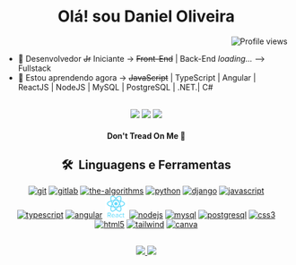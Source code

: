<h1 align="center">Olá! sou Daniel Oliveira</h1> <p align="right"><img src="https://komarev.com/ghpvc/?username=danielhurtz&color=102C93&style=for-the-badge" alt="Profile views"/></p>

  - 🚀 Desenvolvedor ~~Jr~~ Iniciante -> ~~Front-End~~ | Back-End *loading...* --> Fullstack
  - 📖 Estou aprendendo agora -> ~~JavaScript~~ | TypeScript | Angular | ReactJS | NodeJS | MySQL | PostgreSQL | .NET.| C#
  
  <!--Estou pronto para novos  desafios. Gosto de aprender e pesquisar, sou dinâmico e flexível, pronto para dialogar com a equipe de trabalho, procurando sempre a melhor solução, esse é o melhor caminho.-->
<br>
 <div align="center"> 
  <a href="https://codepen.io/danielhurtz" target="_blank"><img src="https://img.shields.io/badge/Codepen-000000?style=for-the-badge&logo=codepen&logoColor=white" target="_blank"></a>
  <a href = "mailto:daniel.anjos@pm.me"><img src="https://img.shields.io/badge/ProtonMail-8B89CC?style=for-the-badge&logo=protonmail&logoColor=white" target="_blank"></a>
  <a href="https://www.linkedin.com/in/danielhurtz/" target="_blank"><img src="https://img.shields.io/badge/-LinkedIn-%230077B5?style=for-the-badge&logo=linkedin&logoColor=white" target="_blank"></a>
<br>

 #### Don't Tread On Me 🐍
  
## 🛠 &nbsp;Linguagens e Ferramentas

  <div>
      <a href="https://git-scm.com/">
      <img src="https://cdn.jsdelivr.net/gh/devicons/devicon/icons/git/git-plain-wordmark.svg" alt="git" width="40" height="40"/></a>
      <a href="https://gitlab.com/">
      <img src="https://cdn.jsdelivr.net/gh/devicons/devicon/icons/gitlab/gitlab-original-wordmark.svg" alt="gitlab" width="40" height="40"/></a>
      <a href="https://the-algorithms.com/">
      <img src="https://cdn.jsdelivr.net/gh/devicons/devicon/icons/thealgorithms/thealgorithms-original-wordmark.svg" alt="the-algorithms" width="40" height="40"/></a>
      <a href="https://www.python.org/">
      <img src="https://cdn.jsdelivr.net/gh/devicons/devicon/icons/python/python-original-wordmark.svg" alt="python" width="40" height="40"/></a>
      <a href="https://docs.djangoproject.com/pt-br/4.0/">
      <img src="https://cdn.jsdelivr.net/gh/devicons/devicon/icons/django/django-plain.svg" alt="django" width="40" height="40"/><a/>
      <a href="https://developer.mozilla.org/en-US/docs/Web/JavaScript">
      <img src="https://cdn.jsdelivr.net/gh/devicons/devicon/icons/javascript/javascript-plain.svg" alt="javascript" width="40" height="40"/></a>
      <a href="https://www.typescriptlang.org/docs/">
      <img src="https://cdn.jsdelivr.net/gh/devicons/devicon/icons/typescript/typescript-plain.svg" alt="typescript" width="40" height="40"/></a>          
      <a href="https://angular.io/docs">
      <img src="https://cdn.jsdelivr.net/gh/devicons/devicon/icons/angularjs/angularjs-plain.svg" alt="angular" width="40" height="40"/></a>
      <a href="https://reactjs.org/">
      <img src="https://raw.githubusercontent.com/devicons/devicon/master/icons/react/react-original-wordmark.svg" alt="react" width="40" height="40"/></a>
      <a href="https://nodejs.org">
      <img src="https://cdn.jsdelivr.net/gh/devicons/devicon/icons/nodejs/nodejs-original.svg" alt="nodejs" width="40" height="40"/></a>
      <a href="https://dev.mysql.com/doc/">
      <img src="https://cdn.jsdelivr.net/gh/devicons/devicon/icons/mysql/mysql-original-wordmark.svg" alt="mysql" width="40" height="40"/></a> 
      <a href="https://www.postgresql.org/">
      <img src="https://cdn.jsdelivr.net/gh/devicons/devicon/icons/postgresql/postgresql-original-wordmark.svg" alt="postgresql" width="40" height="40"/></a>
      <a href="https://www.w3schools.com/css/">
      <img src="https://cdn.jsdelivr.net/gh/devicons/devicon/icons/css3/css3-plain-wordmark.svg" alt="css3" width="40" height="40"/></a>
      <a href="https://www.w3.org/html/">
      <img src="https://cdn.jsdelivr.net/gh/devicons/devicon/icons/html5/html5-plain-wordmark.svg" alt="html5" width="40" height="40"/></a>
      <a href="https://tailwindcss.com/">
      <img src="https://cdn.jsdelivr.net/gh/devicons/devicon/icons/tailwindcss/tailwindcss-plain.svg" alt="tailwind" width="40" height="40"/></a> 
      <a href="https://www.canva.com/">
      <img src="https://cdn.jsdelivr.net/gh/devicons/devicon/icons/canva/canva-original.svg" alt="canva" width="40" height="40"/></a>    

##
<!-- <div align="center">
  
  [![spotify-github-profile](https://spotify-github-profile.vercel.app/api/view?uid=22phzrxcwyfhfrzj7oukosfoq&cover_image=true&theme=novatorem&bar_color=6b00c2&bar_color_cover=false)](https://open.spotify.com/user/22phzrxcwyfhfrzj7oukosfoq?si=974cda04265b4f58)
  
</div>
-->
  
<div align="center">
  <a href="https://github.com/danielhurtz">
    <img height="180em" src="https://github-readme-stats.vercel.app/api/top-langs/?username=danielhurtz&layout=compact&langs_count=7&bg_color=1,054D94,000000&title_color=00D9DC&text_color=fff&border_color=0000"/>
  <img height="180em" src="https://github-readme-stats.vercel.app/api?username=danielhurtz&show_icons=true&bg_color=1,054D94,000000&title_color=00D9DC&text_color=fff&border_color=0000&icon_color=A0DC00"/>  
  </a>
  <br>
  
<!-- 
  ## Skills
    
  <a><img src="https://cdn.jsdelivr.net/gh/devicons/devicon/icons/git/git-plain.svg" alt="git" width="30" height="30"/></a>
  <a><img src="https://cdn.jsdelivr.net/gh/devicons/devicon/icons/github/github-original.svg" alt="github" width="30" height="30"/></a>
  <a><img src="https://cdn.jsdelivr.net/gh/devicons/devicon/icons/gitlab/gitlab-original.svg" alt="gitlab" width="30" height="30"/> 
  <a><img src="https://cdn.jsdelivr.net/gh/devicons/devicon/icons/javascript/javascript-plain.svg" alt="javascript" width="30" height="30"/></a>
  <a><img src="https://cdn.jsdelivr.net/gh/devicons/devicon/icons/html5/html5-plain-wordmark.svg" alt="html5" width="30" height="30"/></a>
  <a><img src="https://cdn.jsdelivr.net/gh/devicons/devicon/icons/css3/css3-plain-wordmark.svg" alt="css3" width="30" height="30"/></a> 
  <a><img src="https://cdn.jsdelivr.net/gh/devicons/devicon/icons/nodejs/nodejs-original.svg" alt="nodejs" width="30" height="30"/></a>
  <a><img src="https://cdn.jsdelivr.net/gh/devicons/devicon/icons/python/python-original-wordmark.svg" alt="python" width="30" height="30"/></a>
  <a><img src="https://cdn.jsdelivr.net/gh/devicons/devicon/icons/mysql/mysql-original-wordmark.svg" alt="mysql" width="30" height="30"/></a> 
           
</div>

-->
